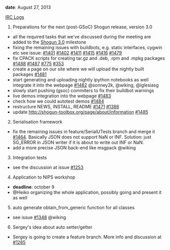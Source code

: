 **date**: August 27, 2013

[IRC Logs](http://shogun-toolbox.org/page/contact/irclog/2013-08-27/#t10:24)

1. Preparations for the next (post-GSoC) Shogun release, version 3.0
  * all the required tasks that we've discussed during the meeting are added to the [Shogun 3.0](https://github.com/shogun-toolbox/shogun/issues?milestone=3&state=open) milestone
  * fixing the remaining issues with buildbots, e.g. static interfaces, cygwin etc see issue: [#1401](https://github.com/shogun-toolbox/shogun/issues/1401) [#1402](https://github.com/shogun-toolbox/shogun/issues/1402) [#1411](https://github.com/shogun-toolbox/shogun/issues/1411) [#1415](https://github.com/shogun-toolbox/shogun/issues/1415) [#1416](https://github.com/shogun-toolbox/shogun/issues/1416) [#1479](https://github.com/shogun-toolbox/shogun/issues/1479) 
  * fix CPACK scripts for creating tar.gz and .deb, .rpm and .mpkg packages [#1488](https://github.com/shogun-toolbox/shogun/issues/1488) [#1487](https://github.com/shogun-toolbox/shogun/issues/1487) [#775](https://github.com/shogun-toolbox/shogun/issues/775) [#353](https://github.com/shogun-toolbox/shogun/issues/353)
  * create a page on our site where we will upload the nightly built packages [#1481](https://github.com/shogun-toolbox/shogun/issues/1481) 
  * start generating and uploading nightly ipython notebooks as well integrate it into the webpage [#1482](https://github.com/shogun-toolbox/shogun/issues/1482) @sonney2k, @wiking, @iglesiasg
  * slowly start pushing (gsoc) commiters to fix their buildbot warnings 
  * live demos integration into the webpage [#1483](https://github.com/shogun-toolbox/shogun/issues/1483)
  * check how we could autotest demos [#1484](https://github.com/shogun-toolbox/shogun/issues/1484)
  * restructure NEWS, INSTALL, README [#1471](https://github.com/shogun-toolbox/shogun/issues/1471) [#1386](https://github.com/shogun-toolbox/shogun/issues/1386)
  * update http://shogun-toolbox.org/page/about/information [#1485](https://github.com/shogun-toolbox/shogun/issues/1485)

2. Serialisation framework
  * fix the remaining issues in feature/SerialUTests branch and merge it [#1464](https://github.com/shogun-toolbox/shogun/issues/1464). Basically JSON does not support NaN or INF. Solution: just SG_ERROR in JSON writer if it is about to write out INF or NaN.
  * add a more precise JSON back-end like msgpack @wiking

3. Integration tests
  * see the discussion at issue [#1253](https://github.com/shogun-toolbox/shogun/issues/1253)

4. Application to NIPS workshop
  * **deadline**: october 9
  * @Heiko organizing the whole application, possibly going and present it as well

5. auto generate obtain_from_generic function for all classes
  * see issue [#1348](https://github.com/shogun-toolbox/shogun/issues/1348) @wiking

6. Sergey's idea about auto setter/getter
  * Sergey is going to create a feature branch. More info and discussion at [#1265](https://github.com/shogun-toolbox/shogun/issues/1265)
